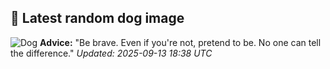 ## 🐶 Latest random dog image
![Dog](https://images.dog.ceo/breeds/gaddi-indian/Gaddi.jpg)
**Advice:** "Be brave. Even if you're not, pretend to be. No one can tell the difference."
*Updated: 2025-09-13 18:38 UTC*
